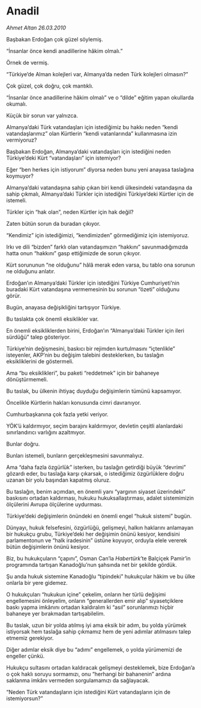 # Anadil

*Ahmet Altan 26.03.2010*

<div class="yazi"><p>Başbakan Erdoğan çok güzel söylemiş.</p>
<p>“İnsanlar önce kendi anadillerine hâkim olmalı.”</p>
<p>Örnek de vermiş.</p>
<p>“Türkiye’de Alman kolejleri var, Almanya’da neden Türk kolejleri olmasın?”</p>
<p>Çok güzel, çok doğru, çok mantıklı.</p>
<p>“İnsanlar önce anadillerine hâkim olmalı” ve o “dilde” eğitim yapan okullarda okumalı.</p>
<p>Küçük bir sorun var yalnızca.</p>
<p>Almanya’daki Türk vatandaşları için istediğimiz bu hakkı neden “kendi vatandaşlarımız” olan Kürtlerin “kendi vatanlarında” kullanmasına izin vermiyoruz?</p>
<p>Başbakan Erdoğan, Almanya’daki vatandaşları için istediğini neden Türkiye’deki Kürt “vatandaşları” için istemiyor?</p>
<p>Eğer “ben herkes için istiyorum” diyorsa neden bunu yeni anayasa taslağına koymuyor?</p>
<p>Almanya’daki vatandaşına sahip çıkan biri kendi ülkesindeki vatandaşına da sahip çıkmalı, Almanya’daki Türkler için istediğini Türkiye’deki Kürtler için de istemeli.</p>
<p>Türkler için “hak olan”, neden Kürtler için hak değil?</p>
<p>Zaten bütün sorun da buradan çıkıyor.</p>
<p>“Kendimiz” için istediğimizi, “kendimizden” görmediğimiz için istemiyoruz.</p>
<p>Irkı ve dili “bizden” farklı olan vatandaşımızın “hakkını” savunmadığımızda hatta onun “hakkını” gasp ettiğimizde de sorun çıkıyor.</p>
<p>Kürt sorununun “ne olduğunu” hâlâ merak eden varsa, bu tablo ona sorunun ne olduğunu anlatır.</p>
<p>Erdoğan’ın Almanya’daki Türkler için istediğini Türkiye Cumhuriyeti’nin buradaki Kürt vatandaşına vermemesinin bu sorunun “özeti” olduğunu görür.</p>
<p>Bugün, anayasa değişikliğini tartışıyor Türkiye.</p>
<p>Bu taslakta çok önemli eksiklikler var.</p>
<p>En önemli eksikliklerden birini, Erdoğan’ın “Almanya’daki Türkler için ileri sürdüğü” talep gösteriyor.</p>
<p>Türkiye’nin değişmesini, baskıcı bir rejimden kurtulmasını “içtenlikle” isteyenler, AKP’nin bu değişim talebini desteklerken, bu taslağın eksikliklerini de göstermeli.</p>
<p>Ama “bu eksiklikleri”, bu paketi “reddetmek” için bir bahaneye dönüştürmemeli.</p>
<p>Bu taslak, bu ülkenin ihtiyaç duyduğu değişimlerin tümünü kapsamıyor.</p>
<p>Öncelikle Kürtlerin hakları konusunda cimri davranıyor.</p>
<p>Cumhurbaşkanına çok fazla yetki veriyor.</p>
<p>YÖK’ü kaldırmıyor, seçim barajını kaldırmıyor, devletin çeşitli alanlardaki sınırlandırıcı varlığını azaltmıyor.</p>
<p>Bunlar doğru.</p>
<p>Bunları istemeli, bunların gerçekleşmesini savunmalıyız.</p>
<p>Ama “daha fazla özgürlük” isterken, bu taslağın getirdiği büyük “devrimi” gözardı eder, bu taslağa karşı çıkarsak, o istediğimiz özgürlüklere doğru uzanan bir yolu başından kapatmış oluruz.</p>
<p>Bu taslağın, benim açımdan, en önemli yanı “yargının siyaset üzerindeki” baskısını ortadan kaldırması, hukuku hukuksallaştırması, adalet sistemimizin ölçülerini Avrupa ölçülerine uydurması.</p>
<p>Türkiye’deki değişimlerin önündeki en önemli engel “hukuk sistemi” bugün.</p>
<p>Dünyayı, hukuk felsefesini, özgürlüğü, gelişmeyi, halkın haklarını anlamayan bir hukukçu grubu, Türkiye’deki her değişimin önünü kesiyor, kendisini parlamentonun ve “halk iradesinin” üstüne koyuyor, orduyla elele vererek bütün değişimlerin önünü kesiyor.</p>
<p>Biz, bu hukukçuların “çapını”, Osman Can’la <i>Habertürk</i>’te Balçiçek Pamir’in programında tartışan Kanadoğlu’nun şahsında net bir şekilde gördük.</p>
<p>Şu anda hukuk sistemine Kanadoğlu “tipindeki” hukukçular hâkim ve bu ülke onlarla bir yere gidemez.</p>
<p>O hukukçuları “hukukun içine” çekelim, onların her türlü değişimi engellemesini önleyelim, onların “generallerden emir alıp” siyasetçiklere baskı yapma imkânını ortadan kaldıralım ki “asıl” sorunlarımızı hiçbir bahaneye yer bırakmadan tartışabilelim.</p>
<p>Bu taslak, uzun bir yolda atılmış iyi ama eksik bir adım, bu yolda yürümek istiyorsak hem taslağa sahip çıkmamız hem de yeni adımlar atılmasını talep etmemiz gerekiyor.</p>
<p>Diğer adımlar eksik diye bu “adımı” engellemek, o yolda yürümemizi de engeller çünkü.</p>
<p>Hukukçu sultasını ortadan kaldıracak gelişmeyi desteklemek, bize Erdoğan’a o çok haklı soruyu sormamızı, onu “herhangi bir bahanenin” ardına saklanma imkânı vermeden sorgulamamızı da sağlayacak.</p>
<p>“Neden Türk vatandaşların için istediğini Kürt vatandaşların için de istemiyorsun?”</p></div>
